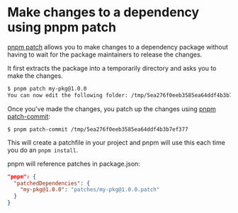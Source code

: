 # Make changes to a dependency using pnpm patch

[pnpm patch](https://pnpm.io/cli/patch) allows you to make changes to a dependency package without having to wait for the package maintainers to release the changes.

It first extracts the package into a temporarily directory and asks you to make the changes.

```bash
$ pnpm patch my-pkg@1.0.0
You can now edit the following folder: /tmp/5ea276f0eeb3585ea64ddf4b3b7ef377
```

Once you've made the changes, you patch up the changes using [pnpm patch-commit](https://pnpm.io/cli/patch-commit):

```
$ pnpm patch-commit /tmp/5ea276f0eeb3585ea64ddf4b3b7ef377
```

This will create a patchfile in your project and pnpm will use this each time you do an `pnpm install`.

pnpm will reference patches in package.json:

```json
"pnpm": {
  "patchedDependencies": {
    "my-pkg@1.0.0": "patches/my-pkg@1.0.0.patch"
  }
}
```
